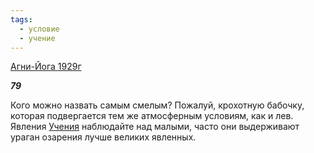```yaml
---
tags:
  - условие
  - учение
---
```

[Агни-Йога 1929г](https://127.0.0.1:4002/agni/1929)

___79___

Кого можно назвать самым смелым? Пожалуй, крохотную бабочку, которая подвергается тем же атмосферным условиям, как и лев. Явления [Учения](../../../tags/#учение) наблюдайте над малыми, часто они выдерживают ураган озарения лучше великих явленных.